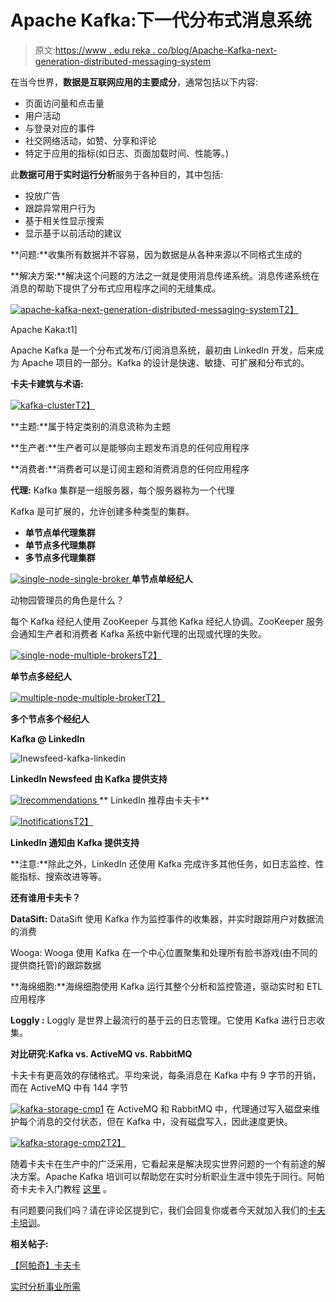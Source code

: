 # Apache Kafka:下一代分布式消息系统

> 原文:[https://www . edu reka . co/blog/Apache-Kafka-next-generation-distributed-messaging-system](https://www.edureka.co/blog/apache-kafka-next-generation-distributed-messaging-system)

在当今世界，**数据是互联网应用的主要成分**，通常包括以下内容:

*   页面访问量和点击量
*   用户活动
*   与登录对应的事件
*   社交网络活动，如赞、分享和评论
*   特定于应用的指标(如日志、页面加载时间、性能等。)

此**数据可用于实时运行分析**服务于各种目的，其中包括:

*   投放广告
*   跟踪异常用户行为
*   基于相关性显示搜索
*   显示基于以前活动的建议

**问题:**收集所有数据并不容易，因为数据是从各种来源以不同格式生成的

**解决方案:**解决这个问题的方法之一就是使用消息传递系统。消息传递系统在消息的帮助下提供了分布式应用程序之间的无缝集成。

[![apache-kafka-next-generation-distributed-messaging-system](../Images/5ac0df95ee43a8ded149ccfa61ec73fd.png "apache-kafka-next-generation-distributed-messaging-system")T2】](https://www.edureka.co/apache-kafka)

Apache Kaka:t1]

Apache Kafka 是一个分布式发布/订阅消息系统，最初由 LinkedIn 开发，后来成为 Apache 项目的一部分。Kafka 的设计是快速、敏捷、可扩展和分布式的。

**卡夫卡建筑与术语:**

[![kafka-cluster](../Images/e1fb44ba2a62e44a3eb6074f7d029949.png "kafka-cluster")T2】](https://www.edureka.co/apache-kafka)

**主题:**属于特定类别的消息流称为主题

**生产者:**生产者可以是能够向主题发布消息的任何应用程序

**消费者:**消费者可以是订阅主题和消费消息的任何应用程序

**代理:** Kafka 集群是一组服务器，每个服务器称为一个代理

Kafka 是可扩展的，允许创建多种类型的集群。

*   **单节点单代理集群**
*   **单节点多代理集群**
*   **多节点多代理集群**

[![single-node-single-broker](../Images/f328b185dc3cb6a5f6984aaa984f15e5.png "single-node-single-broker-") ](https://www.edureka.co/apache-kafka) **单节点单经纪人**

动物园管理员的角色是什么？

每个 Kafka 经纪人使用 ZooKeeper 与其他 Kafka 经纪人协调。ZooKeeper 服务会通知生产者和消费者 Kafka 系统中新代理的出现或代理的失败。

[![single-node-multiple-brokers](../Images/2d36d3ff63dea9aa984ed676e626410c.png)T2】](https://www.edureka.co/blog/wp-content/uploads/2015/11/single-node-multiple-brokers.jpg)

**单节点多经纪人**

[![multiple-node-multiple-broker](../Images/fbbf10869119f1fdec8a53406cb4a7fa.png "multiple-node-multiple-broker")T2】](https://www.edureka.co/apache-kafka)

**多个节点多个经纪人**

**Kafka @ LinkedIn**

![lnewsfeed-kafka-linkedin](../Images/c9bcf4405f0586f2a51c45a5a827270c.png "kafka-linkedin")

**LinkedIn Newsfeed 由 Kafka 提供支持**

[![lrecommendations](../Images/215ffb48315bc79d1f4a8865ad68e313.png) ](https://www.edureka.co/blog/wp-content/uploads/2015/11/lrecommendations.png) ** LinkedIn 推荐由卡夫卡**

[![lnotifications](../Images/3342f3b03845769b63715381d00b990c.png)T2】](https://www.edureka.co/blog/wp-content/uploads/2015/11/lnotifications.png)

**LinkedIn 通知由 Kafka 提供支持**

**注意:**除此之外，LinkedIn 还使用 Kafka 完成许多其他任务，如日志监控、性能指标、搜索改进等等。

**还有谁用卡夫卡？**

**DataSift:** DataSift 使用 Kafka 作为监控事件的收集器，并实时跟踪用户对数据流的消费

Wooga: Wooga 使用 Kafka 在一个中心位置聚集和处理所有脸书游戏(由不同的提供商托管)的跟踪数据

**海绵细胞:**海绵细胞使用 Kafka 运行其整个分析和监控管道，驱动实时和 ETL 应用程序

**Loggly :** Loggly 是世界上最流行的基于云的日志管理。它使用 Kafka 进行日志收集。

**对比研究:Kafka vs. ActiveMQ vs. RabbitMQ**

卡夫卡有更高效的存储格式。平均来说，每条消息在 Kafka 中有 9 字节的开销，而在 ActiveMQ 中有 144 字节

[![kafka-storage-cmp1](../Images/5f322bb70cdbbf1aacd80b9b33b7e10f.png)](https://www.edureka.co/apache-kafka) 在 ActiveMQ 和 RabbitMQ 中，代理通过写入磁盘来维护每个消息的交付状态，但在 Kafka 中，没有磁盘写入，因此速度更快。

[![kafka-storage-cmp2](../Images/7a0c0017e5fc11ac3d339c657401e7df.png)T2】](https://www.edureka.co/apache-kafka)

随着卡夫卡在生产中的广泛采用，它看起来是解决现实世界问题的一个有前途的解决方案。Apache Kafka 培训可以帮助您在实时分析职业生涯中领先于同行。阿帕奇卡夫卡入门教程 [这里](https://www.youtube.com/watch?v=BGhlHsFBhLE&%20link& "here") 。

有问题要问我们吗？请在评论区提到它，我们会回复你或者今天就加入我们的[卡夫卡培训](https://www.edureka.co/kafka-certification-training)。

**相关帖子:**

[【阿帕奇】卡夫卡](https://www.edureka.co/blog/videos/apache-kafka-with-spark-streaming-real-time-analytics-redefined/ "apache kafka with spark streaming")

[实时分析事业所需](https://www.edureka.co/blog/apache-kafka-career "what you need for a career in real time analytics")